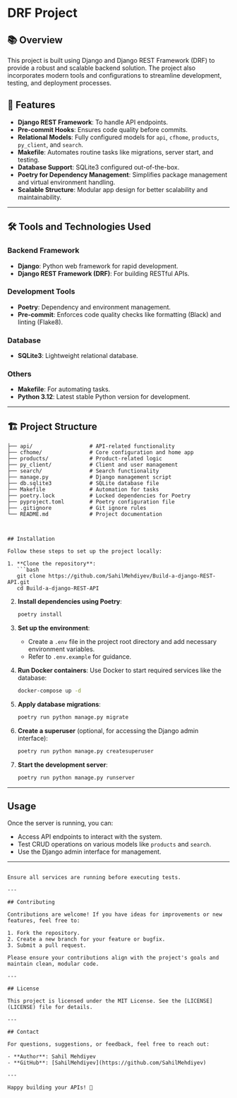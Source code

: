 # DRF Project

## 📚 Overview
This project is built using Django and Django REST Framework (DRF) to provide a robust and scalable backend solution. The project also incorporates modern tools and configurations to streamline development, testing, and deployment processes.

## 🚀 Features
- **Django REST Framework**: To handle API endpoints.
- **Pre-commit Hooks**: Ensures code quality before commits.
- **Relational Models**: Fully configured models for `api`, `cfhome`, `products`, `py_client`, and `search`.
- **Makefile**: Automates routine tasks like migrations, server start, and testing.
- **Database Support**: SQLite3 configured out-of-the-box.
- **Poetry for Dependency Management**: Simplifies package management and virtual environment handling.
- **Scalable Structure**: Modular app design for better scalability and maintainability.

---

## 🛠️ Tools and Technologies Used
### Backend Framework
- **Django**: Python web framework for rapid development.
- **Django REST Framework (DRF)**: For building RESTful APIs.

### Development Tools
- **Poetry**: Dependency and environment management.
- **Pre-commit**: Enforces code quality checks like formatting (Black) and linting (Flake8).

### Database
- **SQLite3**: Lightweight relational database.

### Others
- **Makefile**: For automating tasks.
- **Python 3.12**: Latest stable Python version for development.

---

## 🏗️ Project Structure
```plaintext
├── api/                  # API-related functionality
├── cfhome/               # Core configuration and home app
├── products/             # Product-related logic
├── py_client/            # Client and user management
├── search/               # Search functionality
├── manage.py             # Django management script
├── db.sqlite3            # SQLite database file
├── Makefile              # Automation for tasks
├── poetry.lock           # Locked dependencies for Poetry
├── pyproject.toml        # Poetry configuration file
├── .gitignore            # Git ignore rules
└── README.md             # Project documentation



## Installation

Follow these steps to set up the project locally:

1. **Clone the repository**:
   ```bash
   git clone https://github.com/SahilMehdiyev/Build-a-django-REST-API.git
   cd Build-a-django-REST-API
   ```

2. **Install dependencies using Poetry**:
   ```bash
   poetry install
   ```

3. **Set up the environment**:
   - Create a `.env` file in the project root directory and add necessary environment variables.
   - Refer to `.env.example` for guidance.

4. **Run Docker containers**:
   Use Docker to start required services like the database:
   ```bash
   docker-compose up -d
   ```

5. **Apply database migrations**:
   ```bash
   poetry run python manage.py migrate
   ```

6. **Create a superuser** (optional, for accessing the Django admin interface):
   ```bash
   poetry run python manage.py createsuperuser
   ```

7. **Start the development server**:
   ```bash
   poetry run python manage.py runserver
   ```

---

## Usage

Once the server is running, you can:

- Access API endpoints to interact with the system.
- Test CRUD operations on various models like `products` and `search`.
- Use the Django admin interface for management.

---

```

Ensure all services are running before executing tests.

---

## Contributing

Contributions are welcome! If you have ideas for improvements or new features, feel free to:

1. Fork the repository.
2. Create a new branch for your feature or bugfix.
3. Submit a pull request.

Please ensure your contributions align with the project's goals and maintain clean, modular code.

---

## License

This project is licensed under the MIT License. See the [LICENSE](LICENSE) file for details.

---

## Contact

For questions, suggestions, or feedback, feel free to reach out:

- **Author**: Sahil Mehdiyev
- **GitHub**: [SahilMehdiyev](https://github.com/SahilMehdiyev)

---

Happy building your APIs! 🚀




